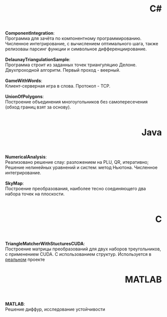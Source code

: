 <h1 align="right">C#</h1>
<br>
<br><b>ComponentIntegration</b>:
<br>Программа для зачёта по компонентному программированию. Численное интегрирование, с вычислением оптимального шага, также релизоваы парсинг функции и символьное дифференциирование.
<br>
<br><b>DelaunayTriangulationSample</b>:
<br>Программа строит из заданных точек триангуляцию Делоне. Двухпроходной алгоритм. Первый проход - веерный.
<br>
<br><b>GameWithWords</b>:
<br>Клиент-серверная игра в слова. Протокол - TCP.
<br>
<br><b>UnionOfPolygons</b>:
<br>Построение объединения многоугольников без самопересечения (обход границ взят за основу).
<br>
<br>
<h1 align="right">Java</h1>
<br>
<br><b>NumericalAnalysis</b>:
<br>Реализовано решение слау: разложением на PLU, QR, итеративно; Решение нелинейных уравнений и систем: метод Ньютона. Численное интегрирование.
<br>
<br><b>SkyMap</b>:
<br>Построение преобразования, наиболее тесно соединяющего два набора точек на плоскости.
<br>
<br>
<h1 align="right">C</h1>
<br>
<br><b>TriangleMatcherWithStucturesCUDA</b>:
<br>Построение матрицы преобразований для двух наборов треугольников, с применением CUDA. C использованием структур. Используется в <a href="https://github.com/Stanislav-Sartasov/CUDA-Fingerprinting">реальном</a> проекте
<br>
<h1 align="right">MATLAB</h1>
<br>
<br><b>MATLAB</b>:
<br>Решение диффур, исследование устойчивости
<br>